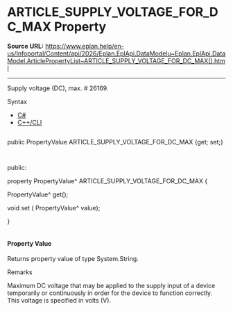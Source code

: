 # ARTICLE_SUPPLY_VOLTAGE_FOR_DC_MAX Property

**Source URL:** https://www.eplan.help/en-us/Infoportal/Content/api/2026/Eplan.EplApi.DataModelu~Eplan.EplApi.DataModel.ArticlePropertyList~ARTICLE_SUPPLY_VOLTAGE_FOR_DC_MAX().html

---

Supply voltage (DC), max. # 26169.

Syntax

- [C#](#i-syntax-CS)
- [C++/CLI](#i-syntax-CPP2005)

```
```
public PropertyValue ARTICLE_SUPPLY_VOLTAGE_FOR_DC_MAX {get; set;}
```
```

```
```
public:

property PropertyValue^ ARTICLE_SUPPLY_VOLTAGE_FOR_DC_MAX {

   PropertyValue^ get();

   void set (    PropertyValue^ value);

}
```
```

#### Property Value

Returns property value of type System.String.

Remarks

Maximum DC voltage that may be applied to the supply input of a device temporarily or continuously in order for the device to function correctly. This voltage is specified in volts (V).
